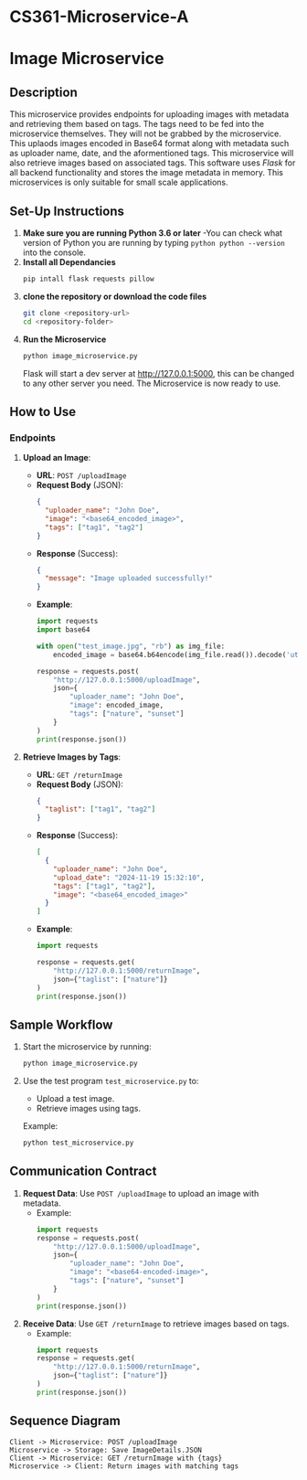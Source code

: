 # CS361-Microservice-A

# Image Microservice

## Description
This microservice provides endpoints for uploading images with metadata and retrieving them based on tags. The tags need to be fed into the microservice themselves. They will not be grabbed by the microservice. This uplaods images encoded in Base64 format along with metadata such as uploader name, date, and the aformentioned tags. This microservice will also retrieve images based on associated tags. This software uses *Flask* for all backend functionality and stores the image metadata in memory. This microservices is only suitable for small scale applications.

## Set-Up Instructions
1. **Make sure you are running Python 3.6 or later**
     -You can check what version of Python you are running by typing 
       ```python
         python --version
       ```
      into the console.
2. **Install all Dependancies**
      ```python
      pip intall flask requests pillow
      ```
3. **clone the repository or download the code files**
      ```bash
      git clone <repository-url>
      cd <repository-folder>
      ```
4. **Run the Microservice**
   ```python
   python image_microservice.py
   ```
   Flask will start a dev server at http://127.0.0.1:5000, this can be changed to any other server you need.
   The Microservice is now ready to use.

## **How to Use**

### **Endpoints**
1. **Upload an Image**:
   - **URL**: `POST /uploadImage`
   - **Request Body** (JSON):
     ```json
     {
       "uploader_name": "John Doe",
       "image": "<base64_encoded_image>",
       "tags": ["tag1", "tag2"]
     }
     ```
   - **Response** (Success):
     ```json
     {
       "message": "Image uploaded successfully!"
     }
     ```
   - **Example**:
     ```python
     import requests
     import base64

     with open("test_image.jpg", "rb") as img_file:
         encoded_image = base64.b64encode(img_file.read()).decode('utf-8')

     response = requests.post(
         "http://127.0.0.1:5000/uploadImage",
         json={
             "uploader_name": "John Doe",
             "image": encoded_image,
             "tags": ["nature", "sunset"]
         }
     )
     print(response.json())
     ```

2. **Retrieve Images by Tags**:
   - **URL**: `GET /returnImage`
   - **Request Body** (JSON):
     ```json
     {
       "taglist": ["tag1", "tag2"]
     }
     ```
   - **Response** (Success):
     ```json
     [
       {
         "uploader_name": "John Doe",
         "upload_date": "2024-11-19 15:32:10",
         "tags": ["tag1", "tag2"],
         "image": "<base64_encoded_image>"
       }
     ]
     ```
   - **Example**:
     ```python
     import requests

     response = requests.get(
         "http://127.0.0.1:5000/returnImage",
         json={"taglist": ["nature"]}
     )
     print(response.json())
     ```

## **Sample Workflow**

1. Start the microservice by running:
   ```bash
   python image_microservice.py
   ```

2. Use the test program `test_microservice.py` to:
   - Upload a test image.
   - Retrieve images using tags.

   Example:
   ```bash
   python test_microservice.py
   ```

## Communication Contract
1. **Request Data**: Use `POST /uploadImage` to upload an image with metadata.
   - Example:
     ```python
     import requests
     response = requests.post(
         "http://127.0.0.1:5000/uploadImage",
         json={
             "uploader_name": "John Doe",
             "image": "<base64-encoded-image>",
             "tags": ["nature", "sunset"]
         }
     )
     print(response.json())
     ```
2. **Receive Data**: Use `GET /returnImage` to retrieve images based on tags.
   - Example:
     ```python
     import requests
     response = requests.get(
         "http://127.0.0.1:5000/returnImage",
         json={"taglist": ["nature"]}
     )
     print(response.json())
     ```

## Sequence Diagram
```plaintext
Client -> Microservice: POST /uploadImage
Microservice -> Storage: Save ImageDetails.JSON
Client -> Microservice: GET /returnImage with {tags}
Microservice -> Client: Return images with matching tags
